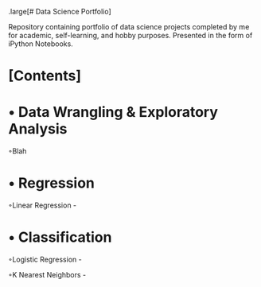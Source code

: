 .large[# Data Science Portfolio]

Repository containing portfolio of data science projects completed by me for academic, self-learning, and hobby purposes. Presented in the form of iPython Notebooks.

# [Contents]

# • Data Wrangling & Exploratory Analysis


   ◦Blah
   
# • Regression


   ◦Linear Regression - 

# • Classification


   ◦Logistic Regression - 
  
  
   ◦K Nearest Neighbors - 
